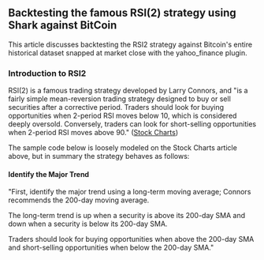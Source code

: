 ## Backtesting the famous RSI(2) strategy using Shark against BitCoin

This article discusses backtesting the RSI2 strategy against Bitcoin's entire historical dataset snapped at market close with the yahoo_finance plugin.

### Introduction to RSI2

RSI(2) is a famous trading strategy developed by Larry Connors, and "is a fairly simple mean-reversion trading strategy designed to buy or sell securities after a corrective period. Traders should look for buying opportunities when 2-period RSI moves below 10, which is considered deeply oversold. Conversely, traders can look for short-selling opportunities when 2-period RSI moves above 90." ([Stock Charts](https://school.stockcharts.com/doku.php?id=trading_strategies:rsi2))

The sample code below is loosely modeled on the Stock Charts article above, but in summary the strategy behaves as follows:

#### Identify the Major Trend
"First, identify the major trend using a long-term moving average; Connors recommends the 200-day moving average. 

The long-term trend is up when a security is above its 200-day SMA and down when a security is below its 200-day SMA. 

Traders should look for buying opportunities when above the 200-day SMA and short-selling opportunities when below the 200-day SMA."
### 
